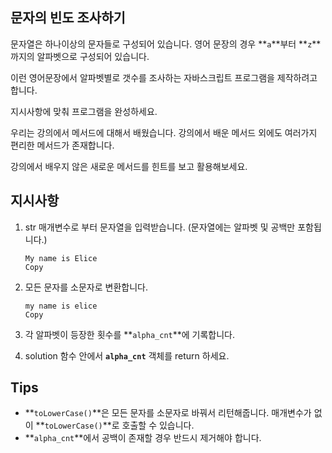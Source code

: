 ## **문자의 빈도 조사하기**

문자열은 하나이상의 문자들로 구성되어 있습니다. 영어 문장의 경우 **`a`**부터 **`z`**까지의 알파벳으로 구성되어 있습니다.

이런 영어문장에서 알파벳별로 갯수를 조사하는 자바스크립트 프로그램을 제작하려고 합니다.

지시사항에 맞춰 프로그램을 완성하세요.

우리는 강의에서 메서드에 대해서 배웠습니다. 강의에서 배운 메서드 외에도 여러가지 편리한 메서드가 존재합니다.

강의에서 배우지 않은 새로운 메서드를 힌트를 보고 활용해보세요.

## **지시사항**

1. str 매개변수로 부터 문자열을 입력받습니다. (문자열에는 알파벳 및 공백만 포함됩니다.)
    
    ```
    My name is Elice
    Copy
    ```
    
2. 모든 문자를 소문자로 변환합니다.
    
    ```
    my name is elice
    Copy
    ```
    
3. 각 알파벳이 등장한 횟수를 **`alpha_cnt`**에 기록합니다.
4. solution 함수 안에서 **`alpha_cnt`** 객체를 return 하세요.

## **Tips**

- **`toLowerCase()`**은 모든 문자를 소문자로 바꿔서 리턴해줍니다. 매개변수가 없이 **`toLowerCase()`**로 호출할 수 있습니다.
- **`alpha_cnt`**에서 공백이 존재할 경우 반드시 제거해야 합니다.
